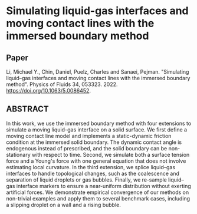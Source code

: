 # Simulating liquid-gas interfaces and moving contact lines with the immersed boundary method

## Paper
Li, Michael Y., Chin, Daniel, Puelz, Charles and Sanaei, Pejman. "Simulating liquid–gas interfaces and moving contact lines with the immersed boundary method". Physics of Fluids 34, 053323. 2022. https://doi.org/10.1063/5.0086452. 


## ABSTRACT
In this work, we use the immersed boundary method with four extensions to simulate a moving liquid–gas interface on a solid surface. We first define a moving contact line model and implements a static-dynamic friction condition at the immersed solid boundary. The dynamic contact angle is endogenous instead of prescribed, and the solid boundary can be non-stationary with respect to time. Second, we simulate both a surface tension force and a Young's force with one general equation that does not involve estimating local curvature. In the third extension, we splice liquid–gas interfaces to handle topological changes, such as the coalescence and separation of liquid droplets or gas bubbles. Finally, we re-sample liquid–gas interface markers to ensure a near-uniform distribution without exerting artificial forces. We demonstrate empirical convergence of our methods on non-trivial examples and apply them to several benchmark cases, including a slipping droplet on a wall and a rising bubble.

